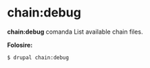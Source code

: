 # chain:debug
**chain:debug** comanda List available chain files.

**Folosire:**
```
$ drupal chain:debug 
```
